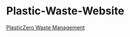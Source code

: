 # Plastic-Waste-Website

<a href="https://anonys6.github.io/Plastic-Waste-Website/" target="_blank">PlasticZero Waste Management</a>
